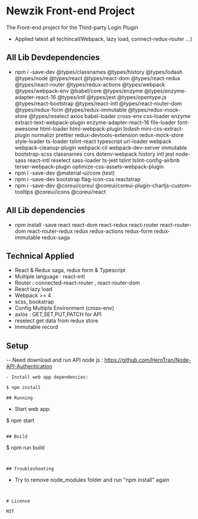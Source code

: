 # Newzik Front-end Project

The Front-end project for the Third-party Login Plugin
- Applied latest all techincal(Webpack, lazy load, connect-redux-router ...)

## All Lib Devdependencies

- npm i -save-dev @types/classnames @types/history @types/lodash @types/node @types/react @types/react-dom @types/react-redux @types/react-router @types/redux-actions @types/webpack  @types/webpack-env @babel/core @types/enzyme @types/enzyme-adapter-react-16 @types/intl @types/jest @types/opentype.js @types/react-bootstrap @types/react-intl @types/react-router-dom  @types/redux-form @types/redux-immutable  @types/redux-mock-store  @types/reselect  axios  babel-loader cross-env css-loader  enzyme extract-text-webpack-plugin enzyme-adapter-react-16  file-loader font-awesome html-loader html-webpack-plugin lodash  mini-css-extract-plugin  normalizr prettier redux-devtools-extension redux-mock-store style-loader ts-loader tslint-react typescript  url-loader webpack webpack-cleanup-plugin webpack-cli webpack-dev-server immutable bootstrap-scss classnames cors dotenv-webpack history intl jest node-sass react-intl reselect sass-loader ts-jest tslint tslint-config-airbnb terser-webpack-plugin optimize-css-assets-webpack-plugin
- npm i -save-dev @material-ui/core (test)
- npm i -save-dev bootstrap flag-icon-css reactstrap
- npm i -save-dev @coreui/coreui @coreui/coreui-plugin-chartjs-custom-tooltips @coreui/icons @coreui/react

## All Lib dependencies

- npm install -save react react-dom react-redux react-router react-router-dom react-router-redux redux redux-actions redux-form redux-immutable redux-saga

## Technical Applied
- React & Redux saga, redux form & Typescript
- Multiple language : react-intl
- Router : connected-react-router , react-router-dom
- React lazy load
- Webpack >= 4
- scss, bookstrap
- Config Multiple Environment (cross-env)
- axios : GET,SET,PUT,PATCH for API
- reselect get data from redux store
- Immutable record

## Setup
-- Need download and run API node js : https://github.com/HeroTran/Node-API-Authentication

```
- Install web app dependencies:

$ npm install

## Running

```

- Start web app:

$ npm start
```

## Build

```
$ npm run build
```


## Troubleshooting

```
- Try to remove node_modules folder and run "npm install" again
```


# License

MIT
